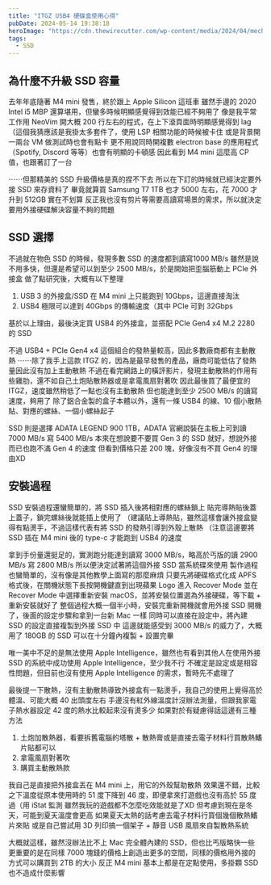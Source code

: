 ```yaml
---
title: "ITGZ USB4 硬碟盒使用心得"
pubDate: 2024-05-14 19:38:18
heroImage: "https://cdn.thewirecutter.com/wp-content/media/2024/04/mechanicalkeyboards-2048px-1353-2x1-1.jpg?width=2048&quality=75&crop=2:1&auto=webp"
tags:
  - SSD
---
```


## 為什麼不升級 SSD 容量

去年年底隨著 M4 mini 發售，終於跟上 Apple Silicon 這班車
雖然手邊的 2020 Intel i5 MBP 還算堪用，但蠻多時候明顯感覺得到效能已經不夠用了
像是我平常工作用 NeoVim 開大概 200 行左右的程式，在上下滾頁面時明顯感覺得到 lag
（這個我猜應該是我掛太多套件了，使用 LSP 相關功能的時候被卡住
或是背景開一兩台 VM 做測試時也會有點卡
更不用說同時開複數 electron base 的應用程式（Spotify, Discord 等等）也會有明顯的卡頓感
因此看到 M4 mini 這麼高 CP 值，也跟著訂了一台

⋯⋯但那精美的 SSD 升級價格是真的捏不下去
所以在下訂的時候就已經決定要外接 SSD 來存資料了
畢竟就算買 Samsung T7 1TB 也才 5000 左右，花 7000 才升到 512GB 實在不划算
反正我也沒有剪片等需要高讀寫場景的需求，所以就決定要用外接硬碟解決容量不夠的問題

## SSD 選擇

不過就在物色 SSD 的時候，發現多數 SSD 的速度都到讀寫1000 MB/s
雖然是說不用多快，但還是希望可以到至少 2500 MB/s，於是開始把歪腦筋動上 PCIe 外接盒
做了點研究後，大概有以下整理

1. USB 3 的外接盒/SSD 在 M4 mini 上只能跑到 10Gbps，這邊直接淘汰
2. USB4 極限可以達到 40Gbps 的傳輸速度（其中 PCIe 可到 32Gbps

基於以上理由，最後決定買 USB4 的外接盒，並搭配 PCIe Gen4 x4 M.2 2280 的 SSD

不過 USB4 + PCIe Gen4 x4 這個組合的發熱量較高，因此多數廠商都有主動散熱
⋯⋯除了我手上這款 ITGZ 的，因為是最早發售的產品，廠商可能低估了發熱量因此沒有加上主動散熱
不過在看完網路上的橫評影片，發現主動散熱的作用有些雞肋，還不如自己土炮貼散熱器或是拿電風扇對著吹
因此最後買了最便宜的 ITGZ，速度雖然稍低了一點也沒有主動散熱
但也能達到至少 2500 MB/s 的讀寫速度，夠用了
除了鋁合金製的盒子本體以外，還有一條 USB4 的線、10 個小散熱貼、對應的螺絲、一個小螺絲起子

SSD 則是選擇 ADATA LEGEND 900 1TB，ADATA 官網說裝在主板上可到讀 7000 MB/s 寫 5400 MB/s
本來在想說要不要買 Gen 3 的 SSD 就好，想說外接而已也跑不滿 Gen 4 的速度
但看到價格只差 200 塊，好像沒有不買 Gen4 的理由XD

## 安裝過程

SSD 安裝過程還蠻簡單的，將 SSD 插入後將相對應的螺絲鎖上
貼完導熱貼後蓋上蓋子，鎖完螺絲後就能插上使用了
（建議貼上導熱貼，雖然這樣會讓外接盒變得有點燙手，不過這樣代表有將 SSD 的發熱引導到外殼上散熱
（注意這邊要將 SSD 插在 M4 mini 後的 type-c 才能跑到 USB4 的速度

拿到手份量還挺足的，實測跑分能達到讀寫 3000 MB/s，略高於丐版的讀 2900 MB/s 寫 2800 MB/s
所以便決定試著將這個外接 SSD 當系統碟來使用
製作過程也蠻簡單的，沒有像是其他教學上面寫的那麼麻煩
只要先將硬碟格式化成 APFS 格式後，在關機狀態下長按開機鍵直到出現蘋果 Logo 進入 Recover Mode
並在 Recover Mode 中選擇重新安裝 macOS，並將安裝位置選為外接硬碟，等下載 + 重新安裝就好了
整個過程大概一個半小時，安裝完重新開機就會用外接 SSD 開機了，後面的設定步驟和拿到一台新 Mac 一樣
同時可以直接在設定中，將內建 SSD 的設定直接複製到外接 SSD 中
這邊就能感受到 3000 MB/s 的威力了，大概用了 180GB 的 SSD 可以在十分鐘內複製 + 設置完畢

唯一美中不足的是無法使用 Apple Intelligence，雖然也有看到其他人在使用外接 SSD 的系統中成功使用 Apple Intelligence，至少我不行
不確定是設定或是相容性問題，但目前也沒有使用 Apple Intelligence 的需求，暫時先不處理了

最後提一下散熱，沒有主動散熱導致外接盒有一點燙手，我自己的使用上覺得高於體溫、可能大概 40 出頭度左右
手邊沒有紅外線溫度計沒辦法測量，但跟我家電子熱水器設定 42 度的熱水比較起來沒有燙多少
如果對於有疑慮得話這邊有三種方法

1. 土炮加散熱器，看要拆舊電腦的塔散 + 散熱膏或是直接去電子材料行買散熱鰭片貼都可以
2. 拿電風扇對著吹
3. 購買主動散熱款

我自己是直接把外接盒丟在 M4 mini 上，用它的外殼幫助散熱
效果還不錯，比較之下溫度從原本使用時的 51 度下降到 46 度，即便拿來打遊戲也沒有高於 55 度過（用 iStat 監測
雖然我玩的遊戲都不怎麼吃效能就是了XD
但考慮到現在是冬天，可能到夏天溫度會更高
如果夏天太熱的話考慮去電子材料行買個幾個散熱鰭片來貼
或是自己嘗試用 3D 列印搞一個架子 + 靜音 USB 風扇來自製散熱系統

大概就這樣，雖然沒辦法比不上 Mac 完全體內建的 SSD，但也比丐版略快一些
更重要的是在同樣 7000 塊錢的價格上創造出更多的空間，同樣的價格用外接的方式可以購買到 2TB 的大小
反正 M4 mini 基本上都是在定點使用，多掛顆 SSD 也不造成什麼影響
